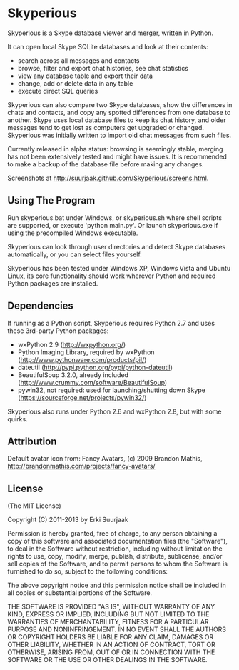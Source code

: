 Skyperious
===========

Skyperious is a Skype database viewer and merger, written in Python.

It can open local Skype SQLite databases and look at their contents:

- search across all messages and contacts
- browse, filter and export chat histories, see chat statistics
- view any database table and export their data
- change, add or delete data in any table
- execute direct SQL queries

Skyperious can also compare two Skype databases, show the differences in chats
and contacts, and copy any spotted differences from one database to another.
Skype uses local database files to keep its chat history, and older messages
tend to get lost as computers get upgraded or changed. Skyperious was initially
written to import old chat messages from such files.

Currently released in alpha status: browsing is seemingly stable, merging
has not been extensively tested and might have issues. It is recommended to
make a backup of the database file before making any changes.

Screenshots at http://suurjaak.github.com/Skyperious/screens.html.


Using The Program
-----------------

Run skyperious.bat under Windows, or skyperious.sh where shell scripts are
supported, or execute 'python main.py'. Or launch skyperious.exe if
using the precompiled Windows executable.

Skyperious can look through user directories and detect Skype databases
automatically, or you can select files yourself.

Skyperious has been tested under Windows XP, Windows Vista and Ubuntu Linux,
its core functionality should work wherever Python and required Python
packages are installed.


Dependencies
------------

If running as a Python script, Skyperious requires Python 2.7 and uses
these 3rd-party Python packages:

* wxPython 2.9 (http://wxpython.org/)
* Python Imaging Library, required by wxPython
  (http://www.pythonware.com/products/pil/)
* dateutil (http://pypi.python.org/pypi/python-dateutil)
* BeautifulSoup 3.2.0, already included
  (http://www.crummy.com/software/BeautifulSoup)
* pywin32, not required: used for launching/shutting down Skype
  (https://sourceforge.net/projects/pywin32/)

Skyperious also runs under Python 2.6 and wxPython 2.8, but with some quirks.


Attribution
-----------

Default avatar icon from:
  Fancy Avatars, (c) 2009 Brandon Mathis,
  http://brandonmathis.com/projects/fancy-avatars/


License
-------

(The MIT License)

Copyright (C) 2011-2013 by Erki Suurjaak

Permission is hereby granted, free of charge, to any person obtaining a copy
of this software and associated documentation files (the "Software"), to deal
in the Software without restriction, including without limitation the rights
to use, copy, modify, merge, publish, distribute, sublicense, and/or sell
copies of the Software, and to permit persons to whom the Software is
furnished to do so, subject to the following conditions:

The above copyright notice and this permission notice shall be included in
all copies or substantial portions of the Software.

THE SOFTWARE IS PROVIDED "AS IS", WITHOUT WARRANTY OF ANY KIND, EXPRESS OR
IMPLIED, INCLUDING BUT NOT LIMITED TO THE WARRANTIES OF MERCHANTABILITY,
FITNESS FOR A PARTICULAR PURPOSE AND NONINFRINGEMENT. IN NO EVENT SHALL THE
AUTHORS OR COPYRIGHT HOLDERS BE LIABLE FOR ANY CLAIM, DAMAGES OR OTHER
LIABILITY, WHETHER IN AN ACTION OF CONTRACT, TORT OR OTHERWISE, ARISING FROM,
OUT OF OR IN CONNECTION WITH THE SOFTWARE OR THE USE OR OTHER DEALINGS IN
THE SOFTWARE.
